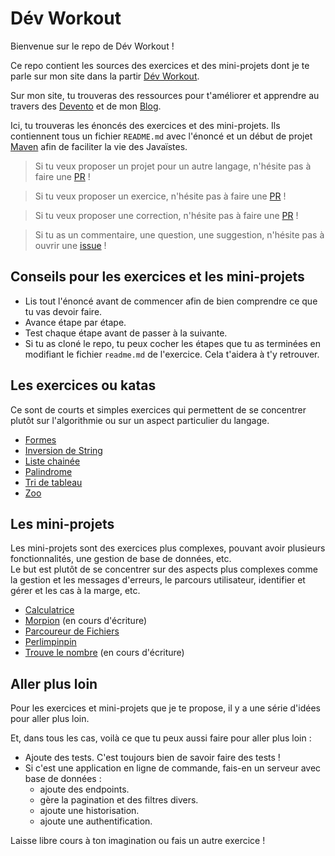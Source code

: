 # Dév Workout

Bienvenue sur le repo de Dév Workout !

Ce repo contient les sources des exercices et des mini-projets dont je te parle sur mon site dans la partir [Dév Workout](https://nathaniel-vaur-henel.github.io/dev-workout).

Sur mon site, tu trouveras des ressources pour t'améliorer et apprendre au travers des [Devento](https://nathaniel-vaur-henel.github.io/docs) et de mon [Blog](https://nathaniel-vaur-henel.github.io/blog). 

Ici, tu trouveras les énoncés des exercices et des mini-projets. 
Ils contiennent tous un fichier `README.md` avec l'énoncé et un début de projet [Maven](https://maven.apache.org/) afin de faciliter la vie des Javaïstes.  

> Si tu veux proposer un projet pour un autre langage, n'hésite pas à faire une [PR](https://github.com/Nathaniel-Vaur-Henel/dev-workout/pulls) !

> Si tu veux proposer un exercice, n'hésite pas à faire une [PR](https://github.com/Nathaniel-Vaur-Henel/dev-workout/pulls) !

> Si tu veux proposer une correction, n'hésite pas à faire une [PR](https://github.com/Nathaniel-Vaur-Henel/dev-workout/pulls) !

> Si tu as un commentaire, une question, une suggestion, n'hésite pas à ouvrir une [issue](https://github.com/Nathaniel-Vaur-Henel/dev-workout/issues) !

## Conseils pour les exercices et les mini-projets

- Lis tout l'énoncé avant de commencer afin de bien comprendre ce que tu vas devoir faire.
- Avance étape par étape.
- Test chaque étape avant de passer à la suivante.
- Si tu as cloné le repo, tu peux cocher les étapes que tu as terminées en modifiant le fichier `readme.md` de l'exercice. Cela t'aidera à t'y retrouver.

## Les exercices ou katas

Ce sont de courts et simples exercices qui permettent de se concentrer plutôt sur l'algorithmie ou sur un aspect particulier du langage.

- [Formes](exercices/formes/readme.md)
- [Inversion de String](exercices/inversion-string/readme.md)
- [Liste chainée](exercices/liste-chainee/readme.md)
- [Palindrome](exercices/palindrome/readme.md)
- [Tri de tableau](exercices/tri-tableau/readme.md)
- [Zoo](exercices/zoo/readme.md)

## Les mini-projets

Les mini-projets sont des exercices plus complexes, pouvant avoir plusieurs fonctionnalités, une gestion de base de données, etc.  
Le but est plutôt de se concentrer sur des aspects plus complexes comme la gestion et les messages d'erreurs, le parcours utilisateur, identifier et gérer et les cas à la marge, etc.

- [Calculatrice](miniprojets/calculatrice/readme.md)
- [Morpion](miniprojets/morpion/readme.md) (en cours d'écriture)
- [Parcoureur de Fichiers](miniprojets/parcoureur_fichiers/readme.md)
- [Perlimpinpin](miniprojets/perlimpinpin/readme.md)
- [Trouve le nombre](miniprojets/trouve_le_nombre/readme.md) (en cours d'écriture)

## Aller plus loin

Pour les exercices et mini-projets que je te propose, il y a une série d'idées pour aller plus loin.

Et, dans tous les cas, voilà ce que tu peux aussi faire pour aller plus loin : 

- Ajoute des tests. C'est toujours bien de savoir faire des tests !
- Si c'est une application en ligne de commande, fais-en un serveur avec base de données :
    - ajoute des endpoints.
    - gère la pagination et des filtres divers.
    - ajoute une historisation.
    - ajoute une authentification.

Laisse libre cours à ton imagination ou fais un autre exercice !  